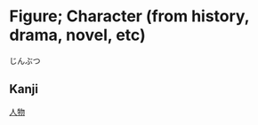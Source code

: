 # Figure; Character (from history, drama, novel, etc)
じんぶつ

## Kanji
[人](../Kanji/kanji-dict/人.md)[物](../Kanji/kanji-dict/物.md)